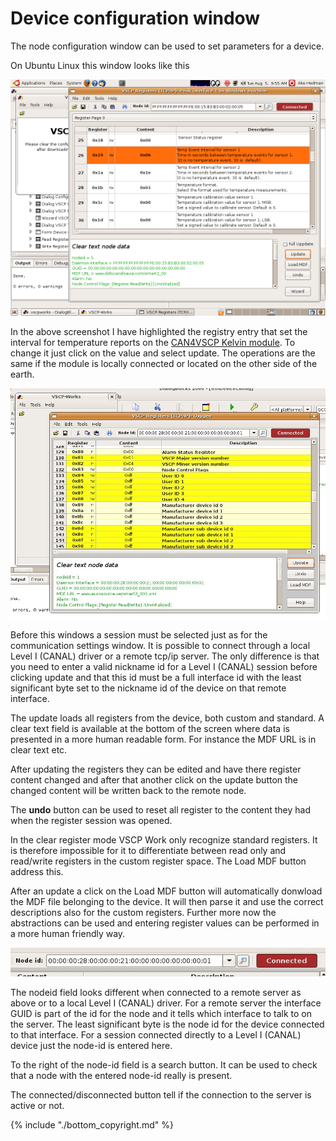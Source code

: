 # Device configuration window



The node configuration window can be used to set parameters for a device.

On Ubuntu Linux this window looks like this

![](./images/screenshot_vscpworks_config.png)

In the above screenshot I have highlighted the registry entry that set the interval for temperature reports on the [CAN4VSCP Kelvin module](http://www.grodansparadis.com/kelvinntc10k/kelvin_ntc10ka.html). To change it just click on the value and select update. The operations are the same if the module is locally connected or located on the other side of the earth.

![](./images/vscpworks_registers2.jpg)


Before this windows a session must be selected just as for the communication settings window. It is possible to connect through a local Level I (CANAL) driver or a remote tcp/ip server. The only difference is that you need to enter a valid nickname id for a Level I (CANAL) session before clicking update and that this id must be a full interface id with the least significant byte set to the nickname id of the device on that remote interface.

The update loads all registers from the device, both custom and standard. A clear text field is available at the bottom of the screen where data is presented in a more human readable form. For instance the MDF URL is in clear text etc.

After updating the registers they can be edited and have there register content changed and after that another click on the update button the changed content will be written back to the remote node.

The **undo** button can be used to reset all register to the content they had when the register session was opened.

In the clear register mode VSCP Work only recognize standard registers. It is therefore impossible for it to differentiate between read only and read/write registers in the custom register space. The Load MDF button address this.

After an update a click on the Load MDF button will automatically donwload the MDF file belonging to the device. It will then parse it and use the correct descriptions also for the custom registers. Further more now the abstractions can be used and entering register values can be performed in a more human friendly way.

![](./images/vscpworks_registers_nodeid.jpg)

The nodeid field looks different when connected to a remote server as above or to a local Level I (CANAL) driver. For a remote server the interface GUID is part of the id for the node and it tells which interface to talk to on the server. The least significant byte is the node id for the device connected to that interface. For a session connected directly to a Level I (CANAL) device just the node-id is entered here.

To the right of the node-id field is a search button. It can be used to check that a node with the entered node-id really is present.

The connected/disconnected button tell if the connection to the server is active or not.

{% include "./bottom_copyright.md" %}